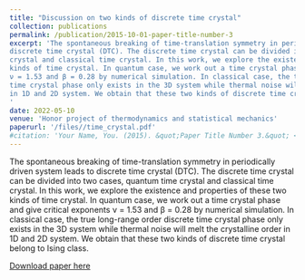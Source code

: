 ```yaml
---
title: "Discussion on two kinds of discrete time crystal"
collection: publications
permalink: /publication/2015-10-01-paper-title-number-3
excerpt: 'The spontaneous breaking of time-translation symmetry in periodically driven system leads to
discrete time crystal (DTC). The discrete time crystal can be divided into two cases, quantum time
crystal and classical time crystal. In this work, we explore the existence and properties of these two
kinds of time crystal. In quantum case, we work out a time crystal phase and give critical exponents
ν = 1.53 and β = 0.28 by numerical simulation. In classical case, the true long-range order discrete
time crystal phase only exists in the 3D system while thermal noise will melt the crystalline order
in 1D and 2D system. We obtain that these two kinds of discrete time crystal belong to Ising class.
'
date: 2022-05-10
venue: 'Honor project of thermodynamics and statistical mechanics'
paperurl: '/files//time_crystal.pdf'
#citation: 'Your Name, You. (2015). &quot;Paper Title Number 3.&quot; <i>Journal 1</i>. 1(3).'
---
```

The spontaneous breaking of time-translation symmetry in periodically driven system leads to
discrete time crystal (DTC). The discrete time crystal can be divided into two cases, quantum time
crystal and classical time crystal. In this work, we explore the existence and properties of these two
kinds of time crystal. In quantum case, we work out a time crystal phase and give critical exponents
ν = 1.53 and β = 0.28 by numerical simulation. In classical case, the true long-range order discrete
time crystal phase only exists in the 3D system while thermal noise will melt the crystalline order
in 1D and 2D system. We obtain that these two kinds of discrete time crystal belong to Ising class.

[Download paper here](/files/time_crystal.pdf)

